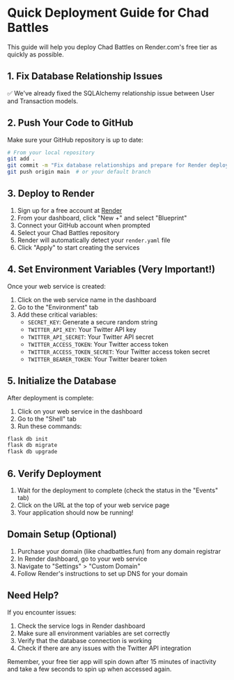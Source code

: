 # Quick Deployment Guide for Chad Battles

This guide will help you deploy Chad Battles on Render.com's free tier as quickly as possible.

## 1. Fix Database Relationship Issues

✅ We've already fixed the SQLAlchemy relationship issue between User and Transaction models.

## 2. Push Your Code to GitHub

Make sure your GitHub repository is up to date:

```bash
# From your local repository
git add .
git commit -m "Fix database relationships and prepare for Render deployment"
git push origin main  # or your default branch
```

## 3. Deploy to Render

1. Sign up for a free account at [Render](https://render.com/)
2. From your dashboard, click "New +" and select "Blueprint"
3. Connect your GitHub account when prompted
4. Select your Chad Battles repository
5. Render will automatically detect your `render.yaml` file
6. Click "Apply" to start creating the services

## 4. Set Environment Variables (Very Important!)

Once your web service is created:

1. Click on the web service name in the dashboard
2. Go to the "Environment" tab
3. Add these critical variables:
   - `SECRET_KEY`: Generate a secure random string
   - `TWITTER_API_KEY`: Your Twitter API key
   - `TWITTER_API_SECRET`: Your Twitter API secret
   - `TWITTER_ACCESS_TOKEN`: Your Twitter access token
   - `TWITTER_ACCESS_TOKEN_SECRET`: Your Twitter access token secret
   - `TWITTER_BEARER_TOKEN`: Your Twitter bearer token

## 5. Initialize the Database

After deployment is complete:

1. Click on your web service in the dashboard
2. Go to the "Shell" tab
3. Run these commands:

```bash
flask db init
flask db migrate
flask db upgrade
```

## 6. Verify Deployment

1. Wait for the deployment to complete (check the status in the "Events" tab)
2. Click on the URL at the top of your web service page
3. Your application should now be running!

## Domain Setup (Optional)

1. Purchase your domain (like chadbattles.fun) from any domain registrar
2. In Render dashboard, go to your web service
3. Navigate to "Settings" > "Custom Domain"
4. Follow Render's instructions to set up DNS for your domain

## Need Help?

If you encounter issues:
1. Check the service logs in Render dashboard
2. Make sure all environment variables are set correctly
3. Verify that the database connection is working
4. Check if there are any issues with the Twitter API integration

Remember, your free tier app will spin down after 15 minutes of inactivity and take a few seconds to spin up when accessed again. 